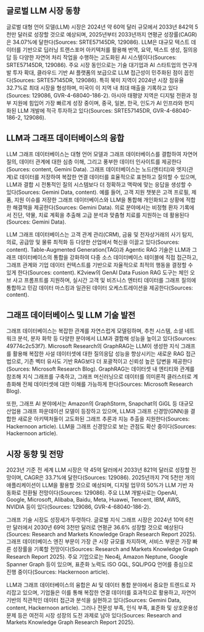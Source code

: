 ## 글로벌 LLM 시장 동향
글로벌 대형 언어 모델(LLM) 시장은 2024년 약 60억 달러 규모에서 2033년 842억 5천만 달러로 성장할 것으로 예상되며, 2025년부터 2033년까지 연평균 성장률(CAGR)은 34.07%에 달한다(Sources: SRTE57145DR, 129086). LLM은 대규모 텍스트 데이터를 기반으로 딥러닝 트랜스포머 아키텍처를 활용해 번역, 요약, 텍스트 생성, 질의응답 등 다양한 자연어 처리 작업을 수행하는 고도화된 AI 시스템이다(Sources: SRTE57145DR, 129086). 주요 시장 동인으로는 기술 대기업과 AI 스타트업의 연구개발 투자 확대, 클라우드 기반 AI 플랫폼의 보급으로 LLM 접근성이 민주화된 점이 꼽힌다(Sources: SRTE57145DR, 129086). 특히 북미 지역이 2024년 시장 점유율 32.7%로 최대 시장을 형성하며, 미국이 이 지역 내 최대 매출을 기록하고 있다(Sources: 129086, GVR-4-68040-186-2). 아시아 태평양 지역은 디지털 전환과 정부 지원에 힘입어 가장 빠르게 성장 중이며, 중국, 일본, 한국, 인도가 AI 인프라와 현지화된 LLM 개발에 적극 투자하고 있다(Sources: SRTE57145DR, GVR-4-68040-186-2, 129086).

## LLM과 그래프 데이터베이스의 융합
LLM 그래프 데이터베이스는 대형 언어 모델과 그래프 데이터베이스를 결합하여 자연어 질의, 데이터 관계에 대한 심층 이해, 그리고 풍부한 데이터 인사이트를 제공한다(Sources: content, Gemini Data). 그래프 데이터베이스는 노드(엔티티)와 엣지(관계)로 데이터를 저장하여 복잡한 연결 데이터를 효율적으로 표현하고 질의할 수 있으며, LLM과 결합 시 전통적인 질의 시스템보다 더 정확하고 맥락에 맞는 응답을 생성할 수 있다(Sources: Gemini Data, content). 예를 들어, 고객 지원 챗봇은 고객 프로필, 제품, 지원 이슈를 저장한 그래프 데이터베이스와 LLM을 통합해 개인화되고 상황에 적합한 해결책을 제공한다(Sources: Gemini Data). 의료 분야에서는 비정형 환자 기록에서 진단, 약물, 치료 계획을 추출해 고급 분석과 맞춤형 치료를 지원하는 데 활용된다(Sources: Gemini Data).

LLM 그래프 데이터베이스는 고객 관계 관리(CRM), 금융 및 전자상거래의 사기 탐지, 의료, 공급망 및 물류 최적화 등 다양한 산업에서 혁신을 이끌고 있다(Sources: content). Table-Augmented Generation(TAG)과 Agentic RAG 기술은 LLM과 그래프 데이터베이스의 통합을 강화하여 다중 소스 데이터베이스 테이블에 직접 접근하고, 그래프 관계와 기업 데이터 컨텍스트를 기반으로 자율적으로 최적의 행동을 결정할 수 있게 한다(Sources: content). K2view의 GenAI Data Fusion RAG 도구는 체인 오브 사고 프롬프트를 지원하며, 실시간 고객 및 비즈니스 엔터티 데이터를 그래프 질의에 통합하고 민감 데이터 마스킹과 일관된 데이터 오케스트레이션을 제공한다(Sources: content).

## 그래프 데이터베이스 및 LLM 기술 발전
그래프 데이터베이스는 복잡한 관계를 자연스럽게 모델링하며, 추천 시스템, 소셜 네트워크 분석, 분자 화학 등 다양한 분야에서 LLM과 결합해 성능을 높이고 있다(Sources: 49774c2c53f7). Microsoft Research의 GraphRAG는 LLM이 생성한 지식 그래프를 활용해 복잡한 사설 데이터셋에 대한 질의응답 성능을 향상시키는 새로운 RAG 접근법으로, 기존 벡터 유사도 기반 RAG보다 더 포괄적이고 신뢰성 높은 답변을 제공한다(Sources: Microsoft Research Blog). GraphRAG는 데이터셋 내 엔티티와 관계를 참조해 지식 그래프를 구축하고, 그래프 머신러닝으로 데이터를 의미론적 클러스터로 계층화해 전체 데이터셋에 대한 이해를 가능하게 한다(Sources: Microsoft Research Blog).

또한, 그래프 AI 분야에서는 Amazon의 GraphStorm, Snapchat의 GiGL 등 대규모 산업용 그래프 파운데이션 모델이 등장하고 있으며, LLM과 그래프 신경망(GNN)을 결합한 새로운 아키텍처들이 고도화된 그래프 추론과 지능 추출을 지원한다(Sources: Hackernoon article). LLM을 그래프 신경망으로 보는 관점도 확산 중이다(Sources: Hackernoon article).

## 시장 동향 및 전망
2023년 기준 전 세계 LLM 시장은 약 45억 달러에서 2033년 821억 달러로 성장할 전망이며, CAGR은 33.7%에 달한다(Sources: 129086). 2025년까지 7억 5천만 개의 애플리케이션이 LLM을 활용할 것으로 예상되며, 디지털 업무의 50%가 LLM 기반 자동화로 전환될 전망이다(Sources: 129086). 주요 LLM 개발사로는 OpenAI, Google, Microsoft, Alibaba, Baidu, Meta, Huawei, Tencent, IBM, AWS, NVIDIA 등이 있다(Sources: 129086, GVR-4-68040-186-2).

그래프 기술 시장도 성장세가 뚜렷하다. 글로벌 지식 그래프 시장은 2024년 10억 6천만 달러에서 2030년 69억 3천만 달러로 연평균 36.6% 성장할 것으로 예상된다(Sources: Research and Markets Knowledge Graph Research Report 2025). 그래프 데이터베이스 엔진 부문이 가장 큰 시장 규모를 차지하며, 서비스 부문은 가장 빠른 성장률을 기록할 전망이다(Sources: Research and Markets Knowledge Graph Research Report 2025). 주요 기업으로는 Neo4j, Amazon Neptune, Google Spanner Graph 등이 있으며, 표준화 노력도 ISO GQL, SQL/PGQ 언어를 중심으로 진행 중이다(Sources: Hackernoon article).

LLM과 그래프 데이터베이스의 융합은 AI 및 데이터 통합 분야에서 중요한 트렌드로 자리잡고 있으며, 기업들은 이를 통해 복잡한 연결 데이터를 효과적으로 활용하고, 자연어 기반의 직관적인 데이터 접근과 분석을 실현하고 있다(Sources: Gemini Data, content, Hackernoon article). 그러나 전문성 부족, 인식 부족, 표준화 및 상호운용성 문제 등은 여전히 시장 성장의 도전 과제로 남아 있다(Sources: Research and Markets Knowledge Graph Research Report 2025).